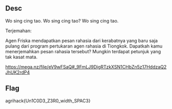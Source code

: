 ## Desc
Wo sing cing tao. Wo sing cing tao? Wo sing cing tao.

Terjemahan:

Agen Friska mendapatkan pesan rahasia dari kerabatnya yang baru saja pulang dari program pertukaran agen rahasia di Tiongkok. Dapatkah kamu menerjemahkan pesan rahasia tersebut? Mungkin terdapat petunjuk yang tak kasat mata. 

https://mega.nz/file/eV9wFSaQ#_9FmLJ9DigRTzkXSN1CHbZn5z17HddzaQ2JhUK2rdP4

## Flag
agrihack{Un1C0D3_Z3R0_width_SPAC3}
